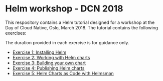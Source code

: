 # Helm workshop - DCN 2018

This respository contains a Helm tutorial designed for a workshop at the Day of Cloud Native, Oslo, March 2018.
The tutorial contains the following exercises:

The duration provided in each exercise is for guidance only.


- [Exercise 1: Installing Helm](exercise1.md)
- [Exercise 2: Working with Helm charts](exercise2.md)
- [Exercise 3: Building your own chart](exercise3.md)
- [Exercise 4: Publishing Helm charts](exercise4.md)
- [Exercise 5: Helm Charts as Code with Helmsman](exercise5.md)
